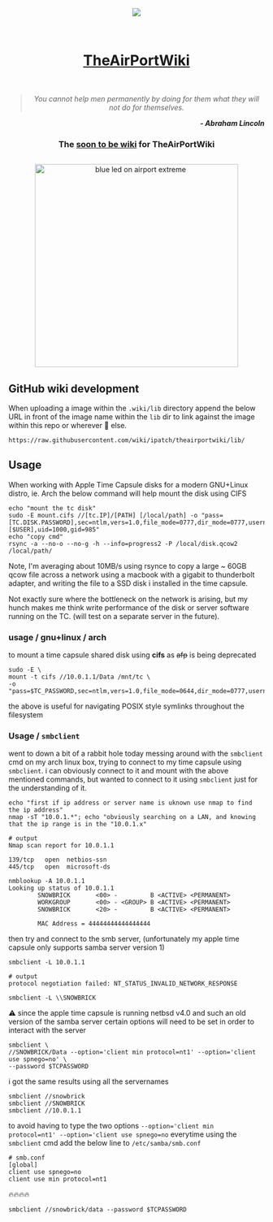 <div align="center">

<img src="https://img.shields.io/static/v1?label=libera.chat&message=%23theairportwiki&color=blue"></img>

</div>
<br />
<div align="center">
<h1><a href="http://theairportwiki.com">TheAirPortWiki</a></h1>
</div>
<br />

<div align="center">

> _You cannot help men permanently by doing for them what they will not do for themselves._<br />

</div>

<div align="right">

***- Abraham Lincoln***

</div>

<div align="center">

### The [soon to be wiki](https://github.com/ipatch/theairportwiki/wiki) for TheAirPortWiki

</div>

##

<div align="center">
<img src="https://github.com/ipatch/theairportwiki/blob/ipatch/dev/media/airport-awesome-blue.JPG" alt="blue led on airport extreme" width="400">
</div>

##

## GitHub wiki development

When uploading a image within the `.wiki/lib` directory append the below URL in front of the image name within the `lib` dir to link against the image within this repo or wherever  🌈 else.

```shell
https://raw.githubusercontent.com/wiki/ipatch/theairportwiki/lib/
```

## Usage

<a name="usage"></a>

When working with Apple Time Capsule disks for a modern GNU+Linux distro, ie. Arch the below command will help mount the disk using CIFS

```shell
echo "mount the tc disk"
sudo -E mount.cifs //[tc.IP]/[PATH] [/local/path] -o "pass=[TC.DISK.PASSWORD],sec=ntlm,vers=1.0,file_mode=0777,dir_mode=0777,username=[$USER],uid=1000,gid=985"
echo "copy cmd"
rsync -a --no-o --no-g -h --info=progress2 -P /local/disk.qcow2 /local/path/
```

Note, I'm averaging about 10MB/s using rsynce to copy a large ~ 60GB qcow file across a network using a macbook with a gigabit to thunderbolt adapter, and writing the file to a SSD disk i installed in the time capsule.

Not exactly sure where the bottleneck on the network is arising, but my hunch makes me think write performance of the disk or server software running on the TC. (will test on a separate server in the future).

### usage / gnu+linux / arch

to mount a time capsule shared disk using **cifs** as ~~afp~~ is being deprecated

```shell
sudo -E \ 
mount -t cifs //10.0.1.1/Data /mnt/tc \ 
-o "pass=$TC_PASSWORD,sec=ntlm,vers=1.0,file_mode=0644,dir_mode=0777,username=$USER,uid=1000,gid=985,serverino,cache=loose,mapposix,rsize=1048576,wsize=1048576,mfsymlinks"
```

the above is useful for navigating  POSIX style symlinks throughout the filesystem

### Usage / `smbclient`

went to down a bit of a rabbit hole today messing around with the `smbclient` cmd on my arch linux box, trying to connect to my time capsule using `smbclient`. i can obviously connect to it and mount with the above mentioned commands, but wanted to connect to it using `smbclient` just for the understanding of it.

```shell
echo "first if ip address or server name is uknown use nmap to find the ip address"
nmap -sT "10.0.1.*"; echo "obviously searching on a LAN, and knowing that the ip range is in the "10.0.1.x"
```

```
# output
Nmap scan report for 10.0.1.1

139/tcp   open  netbios-ssn
445/tcp   open  microsoft-ds
```

```
nmblookup -A 10.0.1.1
Looking up status of 10.0.1.1
        SNOWBRICK       <00> -         B <ACTIVE> <PERMANENT>
        WORKGROUP       <00> - <GROUP> B <ACTIVE> <PERMANENT>
        SNOWBRICK       <20> -         B <ACTIVE> <PERMANENT>

        MAC Address = 44444444444444444
```

then try and connect to the smb server, (unfortunately my apple time capsule only supports samba server version 1)

```
smbclient -L 10.0.1.1
```

```
# output
protocol negotiation failed: NT_STATUS_INVALID_NETWORK_RESPONSE
```

```
smbclient -L \\SNOWBRICK
```

⚠️ since the apple time capsule is running netbsd v4.0 and such an old version of the samba server certain options will need to be set in order to interact with the server

```
smbclient \
//SNOWBRICK/Data --option='client min protocol=nt1' --option='client use spnego=no' \
--password $TCPASSWORD
```

i got the same results using all the servernames

```
smbclient //snowbrick
smbclient //SNOWBRICK
smbclient //10.0.1.1
```

to avoid having to type the two options `--option='client min protocol=nt1' --option='client use spnego=no` everytime using the `smbclient` cmd add the below line to `/etc/samba/smb.conf`

```
# smb.conf
[global]
client use spnego=no
client use min protocol=nt1
```


🔥🔥🔥🔥

```
smbclient //snowbrick/data --password $TCPASSWORD
```
